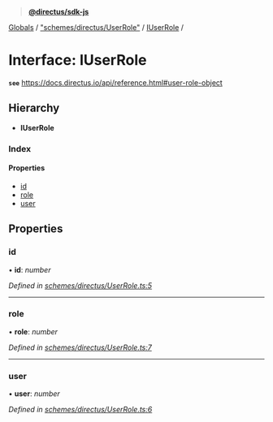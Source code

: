 > **[@directus/sdk-js](../README.md)**

[Globals](../README.md) / ["schemes/directus/UserRole"](../modules/_schemes_directus_userrole_.md) / [IUserRole](_schemes_directus_userrole_.iuserrole.md) /

# Interface: IUserRole

**`see`** https://docs.directus.io/api/reference.html#user-role-object

## Hierarchy

* **IUserRole**

### Index

#### Properties

* [id](_schemes_directus_userrole_.iuserrole.md#id)
* [role](_schemes_directus_userrole_.iuserrole.md#role)
* [user](_schemes_directus_userrole_.iuserrole.md#user)

## Properties

###  id

• **id**: *number*

*Defined in [schemes/directus/UserRole.ts:5](https://github.com/janbiasi/sdk-js/blob/6d04a0b/src/schemes/directus/UserRole.ts#L5)*

___

###  role

• **role**: *number*

*Defined in [schemes/directus/UserRole.ts:7](https://github.com/janbiasi/sdk-js/blob/6d04a0b/src/schemes/directus/UserRole.ts#L7)*

___

###  user

• **user**: *number*

*Defined in [schemes/directus/UserRole.ts:6](https://github.com/janbiasi/sdk-js/blob/6d04a0b/src/schemes/directus/UserRole.ts#L6)*